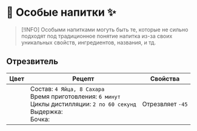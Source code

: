 # 🧪 Особые напитки ✨

> [!INFO] Особыми напитками могуть быть те, которые не сильно подходят под традиционное понятие напитка из-за своих уникальных свойств, ингредиентов, названия, и тд.

<!-- 

## 
|Цвет|Рецепт|Свойства|
|-|-|-|
| <MCBottle color="#000000" size="big" /> | Состав: `n` <br/>Время приготовления: `n` <br/>Циклы дистилляции: `n` <br/>Выдержка: `n` <br/>Бочка: `n`|  <br/> Выдает эффект |
 
-->
<!-- <iconify-icon icon="solar:close-square-bold-duotone" style="margin-right:0.10rem;margin:center;color: #FF0000" ></iconify-icon> -->


## Отрезвитель
|Цвет|Рецепт|Свойства|
|-|-|-|
| <MCBottle color="#e0e0e0" size="big" /> | Состав: `4 Яйца, 8 Сахара` <br/>Время приготовления: `6 минут` <br/>Циклы дистилляции: `2 по 60 секунд` <br/>Выдержка: <iconify-icon icon="solar:close-square-bold-duotone" style="margin-right:0.10rem;margin:center;color: #FF0000" ></iconify-icon> <br/>Бочка: <iconify-icon icon="solar:close-square-bold-duotone" style="margin-right:0.10rem;margin:center;color: #FF0000" ></iconify-icon>| Отрезвляет `-45` |
